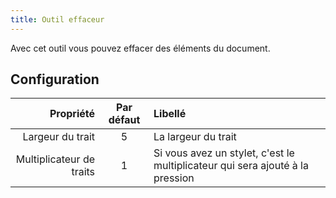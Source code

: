```yaml
---
title: Outil effaceur
---
```


Avec cet outil vous pouvez effacer des éléments du document.

## Configuration

|                Propriété | Par défaut | Libellé                                                                       |
| -----------------------: | :--------: | :---------------------------------------------------------------------------- |
|         Largeur du trait |      5     | La largeur du trait                                                           |
| Multiplicateur de traits |      1     | Si vous avez un stylet, c'est le multiplicateur qui sera ajouté à la pression |
